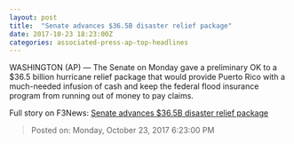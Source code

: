 ```yaml
---
layout: post
title:  "Senate advances $36.5B disaster relief package"
date: 2017-10-23 18:23:00Z
categories: associated-press-ap-top-headlines
---
```


WASHINGTON (AP) — The Senate on Monday gave a preliminary OK to a $36.5 billion hurricane relief package that would provide Puerto Rico with a much-needed infusion of cash and keep the federal flood insurance program from running out of money to pay claims.


Full story on F3News: [Senate advances $36.5B disaster relief package](http://www.f3nws.com/n/2ajzrC)

> Posted on: Monday, October 23, 2017 6:23:00 PM

